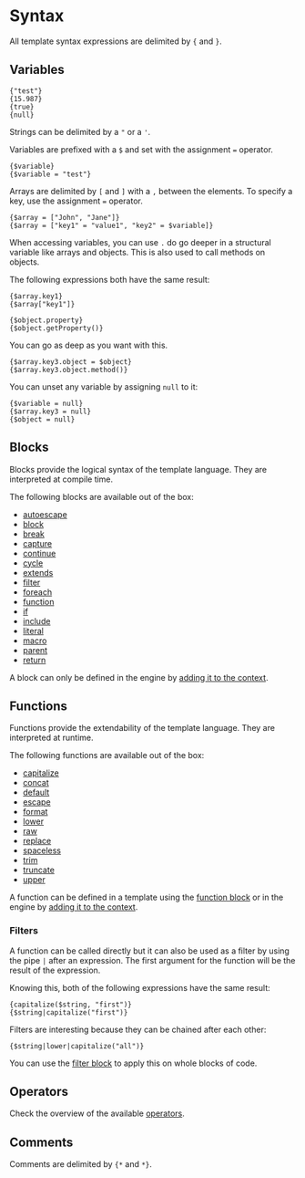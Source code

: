 # Syntax

All template syntax expressions are delimited by ```{``` and ```}```.

## Variables

```
{"test"}
{15.987}
{true}
{null}
```

Strings can be delimited by a ```"``` or a ```'```.

Variables are prefixed with a ```$``` and set with the assignment ```=``` operator.

```
{$variable}
{$variable = "test"}
```

Arrays are delimited by ```[``` and ```]``` with a ```,``` between the elements.
To specify a key, use the assignment ```=``` operator.

```
{$array = ["John", "Jane"]}
{$array = ["key1" = "value1", "key2" = $variable]}
```

When accessing variables, you can use ```.``` do go deeper in a structural variable like arrays and objects.
This is also used to call methods on objects.

The following expressions both have the same result:

```
{$array.key1}
{$array["key1"]}

{$object.property}
{$object.getProperty()}
```

You can go as deep as you want with this.

```
{$array.key3.object = $object}
{$array.key3.object.method()}
```

You can unset any variable by assigning ```null``` to it:

```
{$variable = null}
{$array.key3 = null}
{$object = null}
```

## Blocks

Blocks provide the logical syntax of the template language.
They are interpreted at compile time.

The following blocks are available out of the box:

- [autoescape](blocks/autoescape.md)
- [block](blocks/block.md)
- [break](blocks/break.md)
- [capture](blocks/capture.md)
- [continue](blocks/continue.md)
- [cycle](blocks/cycle.md)
- [extends](blocks/extends.md)
- [filter](blocks/filter.md)
- [foreach](blocks/foreach.md)
- [function](blocks/function.md)
- [if](blocks/if.md)
- [include](blocks/include.md)
- [literal](blocks/literal.md)
- [macro](blocks/macro.md)
- [parent](blocks/parent.md)
- [return](blocks/return.md)

A block can only be defined in the engine by [adding it to the context](extend.md).

## Functions

Functions provide the extendability of the template language.
They are interpreted at runtime.

The following functions are available out of the box:

- [capitalize](functions/capitalize.md)
- [concat](functions/concat.md)
- [default](functions/default.md)
- [escape](functions/escape.md)
- [format](functions/format.md)
- [lower](functions/lower.md)
- [raw](functions/raw.md)
- [replace](functions/replace.md)
- [spaceless](functions/spaceless.md)
- [trim](functions/trim.md)
- [truncate](functions/truncate.md)
- [upper](functions/upper.md)

A function can be defined in a template using the [function block](blocks/function.md) or in the engine by [adding it to the context](extend.md).

### Filters

A function can be called directly but it can also be used as a filter by using the pipe ```|``` after an expression.
The first argument for the function will be the result of the expression.

Knowing this, both of the following expressions have the same result:

```
{capitalize($string, "first")}
{$string|capitalize("first")}
```

Filters are interesting because they can be chained after each other:

```
{$string|lower|capitalize("all")}
```

You can use the [filter block](blocks/filter.md) to apply this on whole blocks of code.

## Operators

Check the overview of the available [operators](operators.md).

## Comments

Comments are delimited by ```{*``` and ```*}```.
